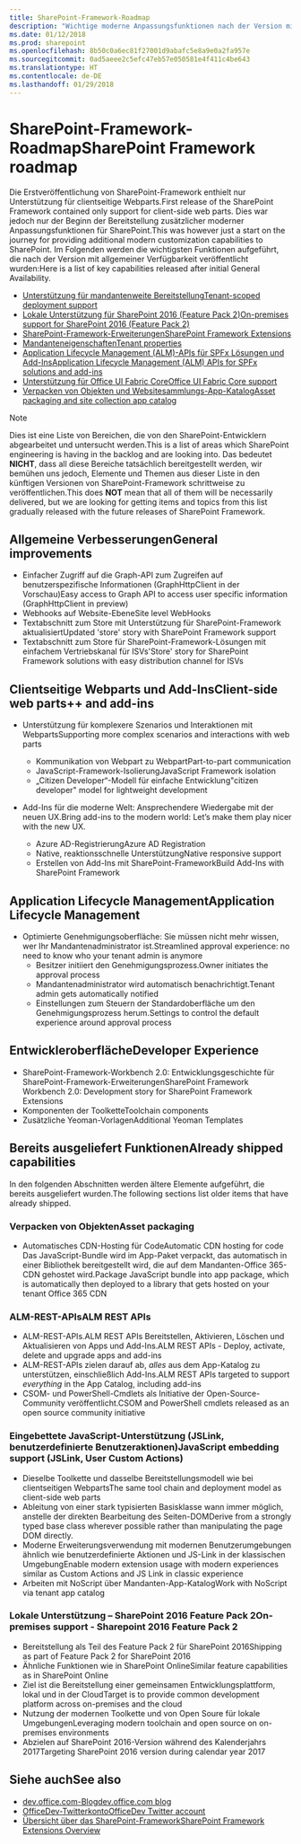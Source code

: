 ```yaml
---
title: SharePoint-Framework-Roadmap
description: "Wichtige moderne Anpassungsfunktionen nach der Version mit allgemeiner Verfügbarkeit veröffentlicht"
ms.date: 01/12/2018
ms.prod: sharepoint
ms.openlocfilehash: 8b50c0a6ec81f27001d9abafc5e8a9e0a2fa957e
ms.sourcegitcommit: 0ad5aeee2c5efc47eb57e050581e4f411c4be643
ms.translationtype: HT
ms.contentlocale: de-DE
ms.lasthandoff: 01/29/2018
---
```

# <a name="sharepoint-framework-roadmap"></a><span data-ttu-id="9a887-103">SharePoint-Framework-Roadmap</span><span class="sxs-lookup"><span data-stu-id="9a887-103">SharePoint Framework roadmap</span></span>

<span data-ttu-id="9a887-104">Die Erstveröffentlichung von SharePoint-Framework enthielt nur Unterstützung für clientseitige Webparts.</span><span class="sxs-lookup"><span data-stu-id="9a887-104">First release of the SharePoint Framework contained only support for client-side web parts.</span></span> <span data-ttu-id="9a887-105">Dies war jedoch nur der Beginn der Bereitstellung zusätzlicher moderner Anpassungsfunktionen für SharePoint.</span><span class="sxs-lookup"><span data-stu-id="9a887-105">This was however just a start on the journey for providing additional modern customization capabilities to SharePoint.</span></span> <span data-ttu-id="9a887-106">Im Folgenden werden die wichtigsten Funktionen aufgeführt, die nach der Version mit allgemeiner Verfügbarkeit veröffentlicht wurden:</span><span class="sxs-lookup"><span data-stu-id="9a887-106">Here is a list of key capabilities released after initial General Availability.</span></span>

- [<span data-ttu-id="9a887-107">Unterstützung für mandantenweite Bereitstellung</span><span class="sxs-lookup"><span data-stu-id="9a887-107">Tenant-scoped deployment support</span></span>](./tenant-scoped-deployment.md)
- [<span data-ttu-id="9a887-108">Lokale Unterstützung für SharePoint 2016 (Feature Pack 2)</span><span class="sxs-lookup"><span data-stu-id="9a887-108">On-premises support for SharePoint 2016 (Feature Pack 2)</span></span>](./sharepoint-2016-support.md)
- [<span data-ttu-id="9a887-109">SharePoint-Framework-Erweiterungen</span><span class="sxs-lookup"><span data-stu-id="9a887-109">SharePoint Framework Extensions</span></span>](./extensions/overview-extensions.md)
- [<span data-ttu-id="9a887-110">Mandanteneigenschaften</span><span class="sxs-lookup"><span data-stu-id="9a887-110">Tenant properties</span></span>](./tenant-properties.md)
- [<span data-ttu-id="9a887-111">Application Lifecycle Management (ALM)-APIs für SPFx Lösungen und Add-Ins</span><span class="sxs-lookup"><span data-stu-id="9a887-111">Application Lifecycle Management (ALM) APIs for SPFx solutions and add-ins</span></span>](../apis/alm-api-for-spfx-add-ins.md)
- [<span data-ttu-id="9a887-112">Unterstützung für Office UI Fabric Core</span><span class="sxs-lookup"><span data-stu-id="9a887-112">Office UI Fabric Core support</span></span>](https://dev.office.com/blogs/improved-support-for-office-ui-fabric-core)
- [<span data-ttu-id="9a887-113">Verpacken von Objekten und Websitesammlungs-App-Katalog</span><span class="sxs-lookup"><span data-stu-id="9a887-113">Asset packaging and site collection app catalog</span></span>](../general-development/site-collection-app-catalog.md)


> [!NOTE]
> <span data-ttu-id="9a887-114">Dies ist eine Liste von Bereichen, die von den SharePoint-Entwicklern abgearbeitet und untersucht werden.</span><span class="sxs-lookup"><span data-stu-id="9a887-114">This is a list of areas which SharePoint engineering is having in the backlog and are looking into.</span></span> <span data-ttu-id="9a887-115">Das bedeutet **NICHT**, dass all diese Bereiche tatsächlich bereitgestellt werden, wir bemühen uns jedoch, Elemente und Themen aus dieser Liste in den künftigen Versionen von SharePoint-Framework schrittweise zu veröffentlichen.</span><span class="sxs-lookup"><span data-stu-id="9a887-115">This does **NOT** mean that all of them will be necessarily delivered, but we are looking for getting items and topics from this list gradually released with the future releases of SharePoint Framework.</span></span>

## <a name="general-improvements"></a><span data-ttu-id="9a887-116">Allgemeine Verbesserungen</span><span class="sxs-lookup"><span data-stu-id="9a887-116">General improvements</span></span>

- <span data-ttu-id="9a887-117">Einfacher Zugriff auf die Graph-API zum Zugreifen auf benutzerspezifische Informationen (GraphHttpClient in der Vorschau)</span><span class="sxs-lookup"><span data-stu-id="9a887-117">Easy access to Graph API to access user specific information (GraphHttpClient in preview)</span></span>
- <span data-ttu-id="9a887-118">Webhooks auf Website-Ebene</span><span class="sxs-lookup"><span data-stu-id="9a887-118">Site level WebHooks</span></span>
- <span data-ttu-id="9a887-119">Textabschnitt zum Store mit Unterstützung für SharePoint-Framework aktualisiert</span><span class="sxs-lookup"><span data-stu-id="9a887-119">Updated 'store' story with SharePoint Framework support</span></span>
- <span data-ttu-id="9a887-120">Textabschnitt zum Store für SharePoint-Framework-Lösungen mit einfachem Vertriebskanal für ISVs</span><span class="sxs-lookup"><span data-stu-id="9a887-120">'Store' story for SharePoint Framework solutions with easy distribution channel for ISVs</span></span> 

## <a name="client-side-web-parts-and-add-ins"></a><span data-ttu-id="9a887-121">Clientseitige Webparts und Add-Ins</span><span class="sxs-lookup"><span data-stu-id="9a887-121">Client-side web parts++ and add-ins</span></span>

- <span data-ttu-id="9a887-122">Unterstützung für komplexere Szenarios und Interaktionen mit Webparts</span><span class="sxs-lookup"><span data-stu-id="9a887-122">Supporting more complex scenarios and interactions with web parts</span></span>
    - <span data-ttu-id="9a887-123">Kommunikation von Webpart zu Webpart</span><span class="sxs-lookup"><span data-stu-id="9a887-123">Part-to-part communication</span></span>
    - <span data-ttu-id="9a887-124">JavaScript-Framework-Isolierung</span><span class="sxs-lookup"><span data-stu-id="9a887-124">JavaScript Framework isolation</span></span>
    - <span data-ttu-id="9a887-125">„Citizen Developer“-Modell für einfache Entwicklung</span><span class="sxs-lookup"><span data-stu-id="9a887-125">"citizen developer" model for lightweight development</span></span>

- <span data-ttu-id="9a887-126">Add-Ins für die moderne Welt: Ansprechendere Wiedergabe mit der neuen UX.</span><span class="sxs-lookup"><span data-stu-id="9a887-126">Bring add-ins to the modern world: Let’s make them play nicer with the new UX.</span></span>
    - <span data-ttu-id="9a887-127">Azure AD-Registrierung</span><span class="sxs-lookup"><span data-stu-id="9a887-127">Azure AD Registration</span></span>
    - <span data-ttu-id="9a887-128">Native, reaktionsschnelle Unterstützung</span><span class="sxs-lookup"><span data-stu-id="9a887-128">Native responsive support</span></span>
    - <span data-ttu-id="9a887-129">Erstellen von Add-Ins mit SharePoint-Framework</span><span class="sxs-lookup"><span data-stu-id="9a887-129">Build Add-Ins with SharePoint Framework</span></span>


## <a name="application-lifecycle-management"></a><span data-ttu-id="9a887-130">Application Lifecycle Management</span><span class="sxs-lookup"><span data-stu-id="9a887-130">Application Lifecycle Management</span></span>

- <span data-ttu-id="9a887-131">Optimierte Genehmigungsoberfläche: Sie müssen nicht mehr wissen, wer Ihr Mandantenadministrator ist.</span><span class="sxs-lookup"><span data-stu-id="9a887-131">Streamlined approval experience: no need to know who your tenant admin is anymore</span></span>
    - <span data-ttu-id="9a887-132">Besitzer initiiert den Genehmigungsprozess.</span><span class="sxs-lookup"><span data-stu-id="9a887-132">Owner initiates the approval process</span></span>
    - <span data-ttu-id="9a887-133">Mandantenadministrator wird automatisch benachrichtigt.</span><span class="sxs-lookup"><span data-stu-id="9a887-133">Tenant admin gets automatically notified</span></span>
    - <span data-ttu-id="9a887-134">Einstellungen zum Steuern der Standardoberfläche um den Genehmigungsprozess herum.</span><span class="sxs-lookup"><span data-stu-id="9a887-134">Settings to control the default experience around approval process</span></span>


## <a name="developer-experience"></a><span data-ttu-id="9a887-135">Entwickleroberfläche</span><span class="sxs-lookup"><span data-stu-id="9a887-135">Developer Experience</span></span>

- <span data-ttu-id="9a887-136">SharePoint-Framework-Workbench 2.0: Entwicklungsgeschichte für SharePoint-Framework-Erweiterungen</span><span class="sxs-lookup"><span data-stu-id="9a887-136">SharePoint Framework Workbench 2.0: Development story for SharePoint Framework Extensions</span></span>
- <span data-ttu-id="9a887-137">Komponenten der Toolkette</span><span class="sxs-lookup"><span data-stu-id="9a887-137">Toolchain components</span></span>
- <span data-ttu-id="9a887-138">Zusätzliche Yeoman-Vorlagen</span><span class="sxs-lookup"><span data-stu-id="9a887-138">Additional Yeoman Templates</span></span>

## <a name="already-shipped-capabilities"></a><span data-ttu-id="9a887-139">Bereits ausgeliefert Funktionen</span><span class="sxs-lookup"><span data-stu-id="9a887-139">Already shipped capabilities</span></span>

<span data-ttu-id="9a887-140">In den folgenden Abschnitten werden ältere Elemente aufgeführt, die bereits ausgeliefert wurden.</span><span class="sxs-lookup"><span data-stu-id="9a887-140">The following sections list older items that have already shipped.</span></span>

### <a name="asset-packaging"></a><span data-ttu-id="9a887-141">Verpacken von Objekten</span><span class="sxs-lookup"><span data-stu-id="9a887-141">Asset packaging</span></span>

- <span data-ttu-id="9a887-142">Automatisches CDN-Hosting für Code</span><span class="sxs-lookup"><span data-stu-id="9a887-142">Automatic CDN hosting for code</span></span> <span data-ttu-id="9a887-143">Das JavaScript-Bundle wird im App-Paket verpackt, das automatisch in einer Bibliothek bereitgestellt wird, die auf dem Mandanten-Office 365-CDN gehostet wird.</span><span class="sxs-lookup"><span data-stu-id="9a887-143">Package JavaScript bundle into app package, which is automatically then deployed to a library that gets hosted on your tenant Office 365 CDN</span></span>

### <a name="alm-rest-apis"></a><span data-ttu-id="9a887-144">ALM-REST-APIs</span><span class="sxs-lookup"><span data-stu-id="9a887-144">ALM REST APIs</span></span>

- <span data-ttu-id="9a887-145">ALM-REST-APIs.</span><span class="sxs-lookup"><span data-stu-id="9a887-145">ALM REST APIs</span></span> <span data-ttu-id="9a887-146">Bereitstellen, Aktivieren, Löschen und Aktualisieren von Apps und Add-Ins.</span><span class="sxs-lookup"><span data-stu-id="9a887-146">ALM REST APIs - Deploy, activate, delete and upgrade apps and add-ins</span></span>
- <span data-ttu-id="9a887-147">ALM-REST-APIs zielen darauf ab, *alles* aus dem App-Katalog zu unterstützen, einschließlich Add-Ins.</span><span class="sxs-lookup"><span data-stu-id="9a887-147">ALM REST APIs targeted to support *everything* in the App Catalog, including add-ins</span></span>
- <span data-ttu-id="9a887-148">CSOM- und PowerShell-Cmdlets als Initiative der Open-Source-Community veröffentlicht.</span><span class="sxs-lookup"><span data-stu-id="9a887-148">CSOM and PowerShell cmdlets released as an open source community initiative</span></span>

### <a name="javascript-embedding-support-jslink-user-custom-actions"></a><span data-ttu-id="9a887-149">Eingebettete JavaScript-Unterstützung (JSLink, benutzerdefinierte Benutzeraktionen)</span><span class="sxs-lookup"><span data-stu-id="9a887-149">JavaScript embedding support (JSLink, User Custom Actions)</span></span> 

- <span data-ttu-id="9a887-150">Dieselbe Toolkette und dasselbe Bereitstellungsmodell wie bei clientseitigen Webparts</span><span class="sxs-lookup"><span data-stu-id="9a887-150">The same tool chain and deployment model as client-side web parts</span></span>
- <span data-ttu-id="9a887-151">Ableitung von einer stark typisierten Basisklasse wann immer möglich, anstelle der direkten Bearbeitung des Seiten-DOM</span><span class="sxs-lookup"><span data-stu-id="9a887-151">Derive from a strongly typed base class wherever possible rather than manipulating the page DOM directly.</span></span>
- <span data-ttu-id="9a887-152">Moderne Erweiterungsverwendung mit modernen Benutzerumgebungen ähnlich wie benutzerdefinierte Aktionen und JS-Link in der klassischen Umgebung</span><span class="sxs-lookup"><span data-stu-id="9a887-152">Enable modern extension usage with modern experiences similar as Custom Actions and JS Link in classic experience</span></span>
- <span data-ttu-id="9a887-153">Arbeiten mit NoScript über Mandanten-App-Katalog</span><span class="sxs-lookup"><span data-stu-id="9a887-153">Work with NoScript via tenant app catalog</span></span>

### <a name="on-premises-support---sharepoint-2016-feature-pack-2"></a><span data-ttu-id="9a887-154">Lokale Unterstützung – SharePoint 2016 Feature Pack 2</span><span class="sxs-lookup"><span data-stu-id="9a887-154">On-premises support - Sharepoint 2016 Feature Pack 2</span></span>

- <span data-ttu-id="9a887-155">Bereitstellung als Teil des Feature Pack 2 für SharePoint 2016</span><span class="sxs-lookup"><span data-stu-id="9a887-155">Shipping as part of Feature Pack 2 for SharePoint 2016</span></span>
- <span data-ttu-id="9a887-156">Ähnliche Funktionen wie in SharePoint Online</span><span class="sxs-lookup"><span data-stu-id="9a887-156">Similar feature capabilities as in SharePoint Online</span></span>
- <span data-ttu-id="9a887-157">Ziel ist die Bereitstellung einer gemeinsamen Entwicklungsplattform, lokal und in der Cloud</span><span class="sxs-lookup"><span data-stu-id="9a887-157">Target is to provide common development platform across on-premises and the cloud</span></span>
- <span data-ttu-id="9a887-158">Nutzung der modernen Toolkette und von Open Soure für lokale Umgebungen</span><span class="sxs-lookup"><span data-stu-id="9a887-158">Leveraging modern toolchain and open source on on-premises environments</span></span>
- <span data-ttu-id="9a887-159">Abzielen auf SharePoint 2016-Version während des Kalenderjahrs 2017</span><span class="sxs-lookup"><span data-stu-id="9a887-159">Targeting SharePoint 2016 version during calendar year 2017</span></span>


## <a name="see-also"></a><span data-ttu-id="9a887-160">Siehe auch</span><span class="sxs-lookup"><span data-stu-id="9a887-160">See also</span></span>

- [<span data-ttu-id="9a887-161">dev.office.com-Blog</span><span class="sxs-lookup"><span data-stu-id="9a887-161">dev.office.com blog</span></span>](https://dev.office.com/blogs)
- [<span data-ttu-id="9a887-162">OfficeDev-Twitterkonto</span><span class="sxs-lookup"><span data-stu-id="9a887-162">OfficeDev Twitter account</span></span>](https://twitter.com/officedev)
- [<span data-ttu-id="9a887-163">Übersicht über das SharePoint-Framework</span><span class="sxs-lookup"><span data-stu-id="9a887-163">SharePoint Framework Extensions Overview</span></span>](sharepoint-framework-overview.md)
